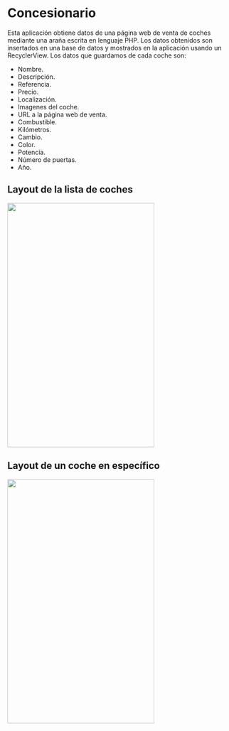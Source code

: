 # Concesionario #

Esta aplicación obtiene datos de una página web de venta de coches mediante una araña escrita en lenguaje PHP. Los datos obtenidos son insertados en una base de datos y mostrados en la aplicación usando un RecyclerView. Los datos que guardamos de cada coche son: 

  * Nombre.
  * Descripción.
  * Referencia.
  * Precio.
  * Localización.
  * Imagenes del coche.
  * URL a la página web de venta.
  * Combustible.
  * Kilómetros.
  * Cambio.
  * Color.
  * Potencia.
  * Número de puertas.
  * Año.
 
## Layout de la lista de coches ##

<img src="https://user-images.githubusercontent.com/81225623/157043248-58424f87-6018-46a5-9f57-23b01446a00f.png" width="330" height="550">

## Layout de un coche en específico ##

<img src="https://user-images.githubusercontent.com/81225623/157044444-2ac5d10a-fdc7-4eda-9b4c-6640d06ea98a.png" width="330" height="550">
